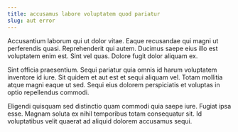 ```yaml
---
title: accusamus labore voluptatem quod pariatur
slug: aut error
---
```


Accusantium laborum qui ut dolor vitae. Eaque recusandae qui magni ut perferendis quasi. Reprehenderit qui autem. Ducimus saepe eius illo est voluptatem enim est. Sint vel quas. Dolore fugit dolor aliquam ex.

Sint officia praesentium. Sequi pariatur quia omnis id harum voluptatem inventore id iure. Sit quidem et aut est et sequi aliquam vel. Totam mollitia atque magni eaque ut sed. Sequi eius dolorem perspiciatis et voluptas in optio repellendus commodi.

Eligendi quisquam sed distinctio quam commodi quia saepe iure. Fugiat ipsa esse. Magnam soluta ex nihil temporibus totam consequatur sit. Id voluptatibus velit quaerat ad aliquid dolorem accusamus sequi.
